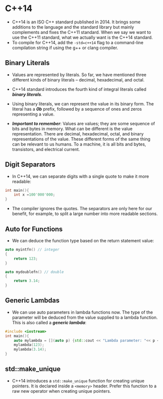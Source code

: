 # C++14

- C++14 is an ISO C++ standard published in 2014. It brings some additions to the language and the standard library but mainly complements and fixes the C++11 standard. When we say we want to use the C++11 standard, what we actually want is the C++14 standard.
- To compile for C++14, add the `-std=c++14` flag to a command-line compilation string if using the g++ or clang compiler.
## Binary Literals

- Values are represented by literals. So far, we have mentioned three different kinds of binary literals – decimal, hexadecimal, and octal.
- C++14 standard introduces the fourth kind of integral literals called ***binary literals***. 
- Using binary literals, we can represent the value in its binary form. The literal has a ***0b*** prefix, followed by a sequence of ones and zeros representing a value.

- ***Important to remember***: Values are values; they are some sequence of bits and bytes in memory. What can be different is the value representation. There are decimal, hexadecimal, octal, and binary representations of the value. These different forms of the same thing can be relevant to us humans. To a machine, it is all bits and bytes, transistors, and electrical current.
## Digit Separators

- In C++14, we can separate digits with a single quote to make it more readable:
```cpp
int main(){
	int x =100'000'000;
}
```
- The compiler ignores the quotes. The separators are only here for our benefit, for example, to split a large number into more readable sections.
## Auto for Functions

- We can deduce the function type based on the return statement value:
```cpp
auto myintfn() // integer
{
	return 123;
}

auto mydoublefn() // double
{
	return 3.14;
}
```
## Generic Lambdas

- We can use auto parameters in lambda functions now. The type of the parameter will be deduced from the value supplied to a lambda function. This is also called a ***generic lambda***:
```cpp
#include <iostream>
int main(){
	auto mylambda = [](auto p) {std::cout << "Lambda parameter: "<< p << '\n'; };
	mylambda(123);
	mylambda(3.14);
}
```
## std::make_unique

- C++14 introduces a `std::make_unique` function for creating unique pointers. It is declared inside a `<memory>` header. Prefer this function to a raw new operator when creating unique pointers.
